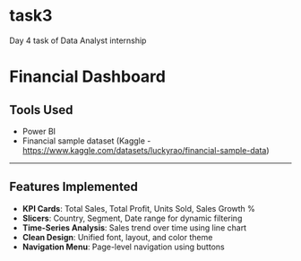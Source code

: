 # task3
 Day 4 task of Data Analyst internship

# Financial Dashboard 

## Tools Used
- Power BI
- Financial sample dataset (Kaggle - https://www.kaggle.com/datasets/luckyrao/financial-sample-data)

---

## Features Implemented
- **KPI Cards**: Total Sales, Total Profit, Units Sold, Sales Growth %
- **Slicers**: Country, Segment, Date range for dynamic filtering
- **Time-Series Analysis**: Sales trend over time using line chart
- **Clean Design**: Unified font, layout, and color theme
- **Navigation Menu**: Page-level navigation using buttons
